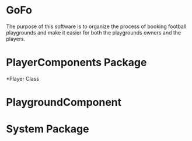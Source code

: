 # GoFo
The purpose of this software is to organize the process of booking football playgrounds and make it easier for both the playgrounds owners and the players.
# PlayerComponents Package
*Player Class

# PlaygroundComponent

# System Package
